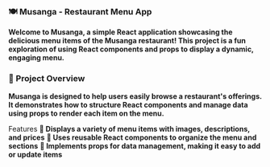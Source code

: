 ### 🍽️ Musanga - Restaurant Menu App

**Welcome to Musanga, a simple React application showcasing the delicious menu items of the Musanga restaurant! This project is a fun exploration of using React components and props to display a dynamic, engaging menu.**

### 🌟 Project Overview
**Musanga is designed to help users easily browse a restaurant's offerings. It demonstrates how to structure React components and manage data using props to render each item on the menu.**

Features
**🍕 Displays a variety of menu items with images, descriptions, and prices**
**🍲 Uses reusable React components to organize the menu and sections**
**🧩 Implements props for data management, making it easy to add or update items**